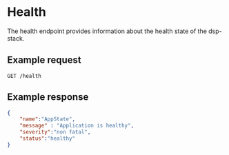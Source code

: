 <!---
 * Copyright © 2021 - 2025 Swiss National Data and Service Center for the Humanities and/or DaSCH Service Platform contributors.
 * SPDX-License-Identifier: Apache-2.0
-->

# Health

The health endpoint provides information about the health state of the dsp-stack.


## Example request

`GET /health`


## Example response

```json
{
    "name":"AppState",
    "message" : "Application is healthy",
    "severity":"non fatal",
    "status":"healthy"
}
```

